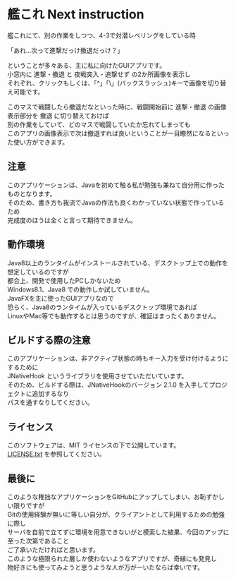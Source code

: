 # 艦これ Next instruction
艦これにて、別の作業をしつつ、4-3で対潜レベリングをしている時

「あれ…次って進撃だっけ撤退だっけ？」

ということが多々ある、主に私に向けたGUIアプリです。<br />
小窓内に 進撃・撤退 と 夜戦突入・追撃せず の2か所画像を表示し<br />
それぞれ、クリックもしくは、「^」「\」(バックスラッシュ)キーで画像を切り替え可能です。

このマスで戦闘したら撤退だなといった時に、戦闘開始前に 進撃・撤退 の画像表示部分を 撤退 に切り替えておけば<br />
別の作業をしていて、どのマスで戦闘していたか忘れてしまっても<br />
このアプリの画像表示で次は撤退すれば良いということが一目瞭然になるといった使い方ができます。

## 注意
このアプリケーションは、Javaを初めて触る私が勉強も兼ねて自分用に作ったものとなります。<br />
そのため、書き方も我流でJavaの作法も良くわかっていない状態で作っているため<br />
完成度のほうは全くと言って期待できません。

## 動作環境
Java8以上のランタイムがインストールされている、デスクトップ上での動作を想定しているのですが<br />
都合上、開発で使用したPCしかないため<br />
Windows8.1、Java8 での動作しか試していません。<br />
JavaFXを主に使ったGUIアプリなので<br />
恐らく、Java8のランタイムが入っているデスクトップ環境であれば<br />
LinuxやMac等でも動作するとは思うのですが、確証はまったくありません。

## ビルドする際の注意
このアプリケーションは、非アクティブ状態の時もキー入力を受け付けるようにするために<br />
JNativeHook というライブラリを使用させていただいています。<br />
そのため、ビルドする際は、JNativeHookのバージョン 2.1.0 を入手してプロジェクトに追加するなり<br />
パスを通すなりしてください。

## ライセンス
このソフトウェアは、MIT ライセンスの下で公開しています。<br />
[LICENSE.txt](/LICENSE.txt) を参照してください。

## 最後に
このような稚拙なアプリケーションをGitHubにアップしてしまい、お恥ずかしい限りですが<br />
Gitの使用経験が無いに等しい自分が、クライアントとして利用するための勉強に際し<br />
サーバを自前で立てずに環境を用意できないがと模索した結果、今回のアップに至った次第であること<br />
ご了承いただければと思います。<br />
このような極限られた層しか使わないようなアプリですが、奇縁にも発見し<br />
物好きにも使ってみようと思うような人が万が一いたならば幸いです。